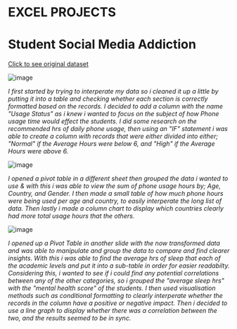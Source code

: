 # EXCEL PROJECTS


# Student Social Media Addiction


[Click to see original dataset](https://justit831-my.sharepoint.com/:x:/g/personal/devyonsamuel_bootcamp_justit_co_uk/EQjtLzPscXhAhDUWmcDgj4YByVS3nNR7PL0WddI8Nu1tlw?e=ROuKhV)

![image](https://github.com/user-attachments/assets/9d77e2f7-d586-42a3-9e5f-970fd48bfd8a)

*I first started by trying to interperate my data so i cleaned it up a little by putting it into a table and checking whether each section is correctly formatted based on the records.
I decided to add a column with the name "Usage Status" as i knew i wanted to focus on the subject of how Phone usage time would effect the students. I did some research on the recommended hrs of daily phone usage, then using an "IF" statement i was able to create a column with records that were either divided into either; "Normal" if the Average Hours were below 6, and "High" if the Average Hours were above 6.* 

![image](https://github.com/user-attachments/assets/e06ee959-9387-4adc-9814-61a04aaf77fe)

*I opened a pivot table in a different sheet then grouped the data i wanted to use & with this i was able to view the sum of phone usage hours by; Age, Country, and Gender. 
I then made a small table of how much phone hours were being used per age and country, to easily interperate the long list of data.
Then lastly i made a column chart to display which countries clearly had more total usage hours that the others.*

![image](https://github.com/user-attachments/assets/022a39be-49e1-4bf7-b844-6282f289b608)

*I opened up a Pivot Table in another slide with the now transformed data and was able to manipulate and group the data to compare and find clearer insights.
With this i was able to find the average hrs of sleep that each of the academic levels and put it into a sub-table in order for easier readabilty. 
Considering this, i wanted to see if i could find any potential correlations between any of the other categories, so i grouped the "average sleep hrs" with the "mental health score" of the students.
I then used visualisation methods such as conditional formatting to clearly interperate whether the records in the column have a positive or negative impact. Then i decided to use a line graph to display whether there was a correlation between the two, and the results seemed to be in sync.*

